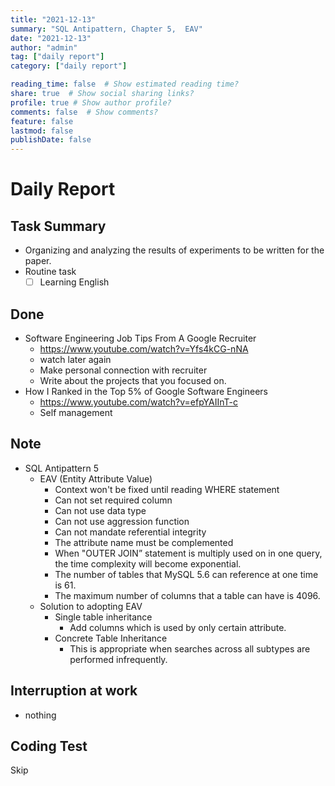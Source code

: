 ```yaml
---
title: "2021-12-13"
summary: "SQL Antipattern, Chapter 5,  EAV"
date: "2021-12-13"
author: "admin"
tag: ["daily report"]
category: ["daily report"]

reading_time: false  # Show estimated reading time?
share: true  # Show social sharing links?
profile: true # Show author profile?
comments: false  # Show comments?
feature: false
lastmod: false
publishDate: false
---
```


# Daily Report

## Task Summary

- Organizing and analyzing the results of experiments to be written for the paper.
- Routine task
  - [ ] Learning English

## Done

- Software Engineering Job Tips From A Google Recruiter
  - https://www.youtube.com/watch?v=Yfs4kCG-nNA
  - watch later again
  - Make personal connection with recruiter
  - Write about the projects that you focused on.
- How I Ranked in the Top 5% of Google Software Engineers
  - https://www.youtube.com/watch?v=efpYAIInT-c
  - Self management


## Note

- SQL Antipattern 5
  - EAV (Entity Attribute Value)
    - Context won't be fixed until reading WHERE statement
    - Can not set required column
    - Can not use data type
    - Can not use aggression function
    - Can not mandate referential integrity
    - The attribute name must be complemented
    - When "OUTER JOIN” statement is multiply used on in one query, the time complexity will become exponential.
    - The number of tables that MySQL 5.6 can reference at one time is 61.
    - The maximum number of columns that a table can have is 4096.
  - Solution to adopting EAV
    - Single table inheritance
      - Add columns which is used by only certain attribute.
    - Concrete Table Inheritance
      - This is appropriate when searches across all subtypes are performed infrequently.

## Interruption at work

- nothing

## Coding Test

Skip



